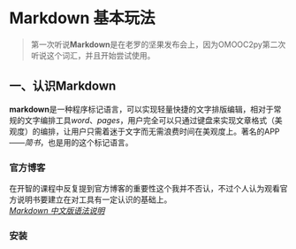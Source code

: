 # Markdown 基本玩法

>第一次听说**Markdown**是在老罗的坚果发布会上，因为OMOOC2py第二次听说这个词汇，并且开始尝试使用。  

## 一、认识Markdown

**markdown**是一种程序标记语言，可以实现轻量快捷的文字排版编辑，相对于常规的文字编排工具*word*、*pages*，用户完全可以只通过键盘来实现文章格式（美观度）的编排，让用户只需着迷于文字而无需浪费时间在美观度上。著名的APP——*简书*，也是用的这个标记语言。

### 官方博客
在开智的课程中反复提到官方博客的重要性这个我并不否认，不过个人认为观看官方说明书要建立在对工具有一定认识的基础上。  
[*Markdown 中文版语法说明*](http://wowubuntu.com/markdown/#list)

### 安装





